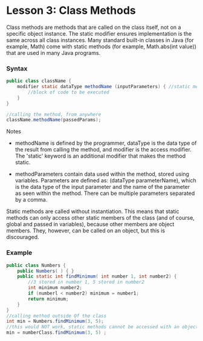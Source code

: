 ﻿# Lesson 3: Class Methods
Class methods are methods that are called on the class itself, not on a specific object instance. The static modifier ensures implementation is the same across all class instances. Many standard built-in classes in Java (for example, Math) come with static methods (for example, Math.abs(int value)) that are used in many Java programs.
### Syntax
```java
public class className {
	modifier static dataType methodName (inputParameters) { //static met
		//block of code to be executed
	}
}

//calling the method, from anywhere
className.methodName(passedParams);
```
Notes
- methodName is defined by the programmer, dataType is the data type of the result from calling the method, and modifier is the access modifier. The 'static' keyword is an additional modifier that makes the method static.

- methodParameters contain data used within the method, stored using variables. Parameters are defined as: (dataType parameterName), which is the data type of the input parameter and the name of the parameter as seen within the method. There can be multiple parameters separated by a comma.

Static methods are called without instantiation. This means that static methods can only access other static members of the class (and of course, global and passed in variables), because other members are object members. They, however, can be called on an object, but this is discouraged.
### Example
```java
public class Numbers {
	public Numbers( ) { }
	public static int findMinimum( int number 1, int number2) {
		//3 stored in number 1, 5 stored in number2
		int minimum number2;
		if (numberl < number2) minimum = number1;
		return minimum;
	}
}
//calling method outside Of the class
int min = Numbers.findMinimum(3, 5);
//this would NOT work, static methods cannot be accessed with an object
min = numberClass.findMinimum(3, 5) ;
```
